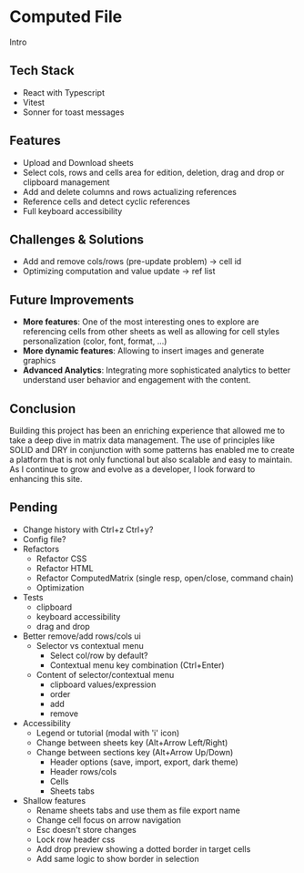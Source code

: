 # Computed File

Intro

## Tech Stack

- React with Typescript
- Vitest
- Sonner for toast messages

## Features

- Upload and Download sheets
- Select cols, rows and cells area for edition, deletion, drag and drop or clipboard management
- Add and delete columns and rows actualizing references
- Reference cells and detect cyclic references
- Full keyboard accessibility

## Challenges & Solutions

- Add and remove cols/rows (pre-update problem) -> cell id
- Optimizing computation and value update -> ref list

## Future Improvements

- **More features**: One of the most interesting ones to explore are referencing cells from other sheets as well as allowing for cell styles personalization (color, font, format, ...)
- **More dynamic features**: Allowing to insert images and generate graphics
- **Advanced Analytics**: Integrating more sophisticated analytics to better understand user behavior and engagement with the content.

## Conclusion

Building this project has been an enriching experience that allowed me to take a deep dive in matrix data management. The use of principles like SOLID and DRY in conjunction with some patterns has enabled me to create a platform that is not only functional but also scalable and easy to maintain. As I continue to grow and evolve as a developer, I look forward to enhancing this site.

## Pending

- Change history with Ctrl+z Ctrl+y?
- Config file?
- Refactors
  - Refactor CSS
  - Refactor HTML
  - Refactor ComputedMatrix (single resp, open/close, command chain)
  - Optimization
- Tests
  - clipboard
  - keyboard accessibility
  - drag and drop
- Better remove/add rows/cols ui
  - Selector vs contextual menu
    - Select col/row by default?
    - Contextual menu key combination (Ctrl+Enter)
  - Content of selector/contextual menu
    - clipboard values/expression
    - order
    - add
    - remove
- Accessibility
  - Legend or tutorial (modal with 'i' icon)
  - Change between sheets key (Alt+Arrow Left/Right)
  - Change between sections key (Alt+Arrow Up/Down)
    - Header options (save, import, export, dark theme)
    - Header rows/cols
    - Cells
    - Sheets tabs
- Shallow features
  - Rename sheets tabs and use them as file export name
  - Change cell focus on arrow navigation
  - Esc doesn't store changes
  - Lock row header css
  - Add drop preview showing a dotted border in target cells
  - Add same logic to show border in selection
